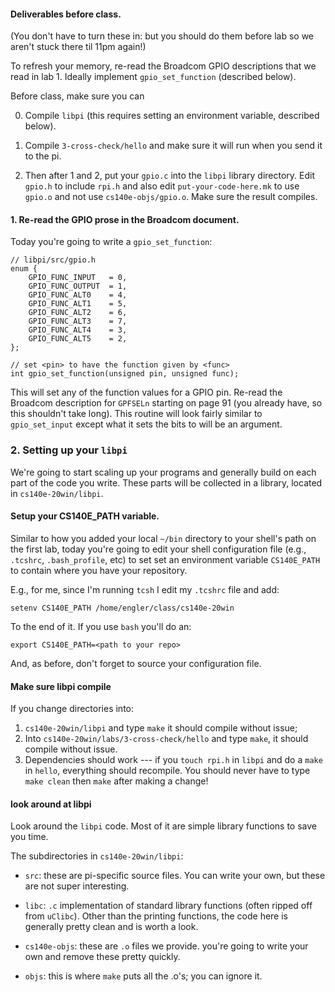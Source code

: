 #### Deliverables before class.

(You don't have to turn these in: but you should do them before
lab so we aren't stuck there til 11pm again!)

To refresh your memory, re-read the Broadcom GPIO descriptions that we
read in lab 1.  Ideally implement `gpio_set_function` (described below).

Before class, make sure you can 

  0. Compile `libpi` (this requires setting an environment variable, 
     described below).

  1. Compile `3-cross-check/hello` and make sure it will run when you
     send it to the pi.

  2. Then after 1 and 2, put your `gpio.c` into the `libpi` library
     directory.  Edit `gpio.h` to include `rpi.h` and also
     edit `put-your-code-here.mk` to use `gpio.o` and not use
     `cs140e-objs/gpio.o`.  Make sure the result compiles.

#### 1. Re-read the GPIO prose in the Broadcom document.

Today you're going to write a `gpio_set_function`:

    // libpi/src/gpio.h
    enum {
        GPIO_FUNC_INPUT   = 0,
        GPIO_FUNC_OUTPUT  = 1,
        GPIO_FUNC_ALT0    = 4,
        GPIO_FUNC_ALT1    = 5,
        GPIO_FUNC_ALT2    = 6,
        GPIO_FUNC_ALT3    = 7,
        GPIO_FUNC_ALT4    = 3,
        GPIO_FUNC_ALT5    = 2,
    };

    // set <pin> to have the function given by <func>
    int gpio_set_function(unsigned pin, unsigned func);

This will set any of the function values for a GPIO pin.  Re-read the
Broadcom description for `GPFSELn` starting on page 91 (you already have,
so this shouldn't take long).  This routine will look fairly similar to
`gpio_set_input` except what it sets the bits to will be an argument.

### 2. Setting up your `libpi`

We're going to start scaling up your programs and generally build on
each part of the code you write.    These parts will be collected in
a library, located in `cs140e-20win/libpi`.

#### Setup your  CS140E_PATH variable.

Similar to how you added your local `~/bin` directory to your
shell's path on the first lab, today you're going to edit your
shell configuration file (e.g., `.tcshrc`, `.bash_profile`, etc)
to set set an environment variable `CS140E_PATH` to contain where
you have your repository.

E.g., for me, since I'm running `tcsh` I edit my `.tcshrc` file and
add:

    setenv CS140E_PATH /home/engler/class/cs140e-20win

To the end of it.  If you use `bash` you'll do an:

    export CS140E_PATH=<path to your repo>

And, as before, don't forget to source your configuration file.


#### Make sure libpi compile

If you change directories into:
   1. `cs140e-20win/libpi` and type `make` it should compile without issue;
   2. Into `cs140e-20win/labs/3-cross-check/hello` and type `make`, it 
      should compile without issue.
   3. Dependencies should work --- if you `touch rpi.h` in `libpi` and do 
      a `make` in `hello`, everything should recompile.  You should never
      have to type `make clean` then `make` after making a change!

#### look around at libpi

Look around the `libpi` code.  Most of it are simple library functions
to save you time.

The subdirectories in `cs140e-20win/libpi`:
  - `src`: these are pi-specific source files.  You can write your own, but
    these are not super interesting.

  - `libc`: `.c` implementation of standard library functions (often
    ripped off from `uClibc`).   Other than the printing functions,
    the code here is generally pretty clean and is worth a look.

  - `cs140e-objs`: these are `.o` files we provide.  you're going to
    write your own and remove these pretty quickly.

  - `objs`: this is where `make` puts all the .o's; you can ignore it.

